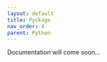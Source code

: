 ```yaml
---
layout: default
title: Pyckage
nav_order: 4
parent: Python
---
```


Documentation will come soon...